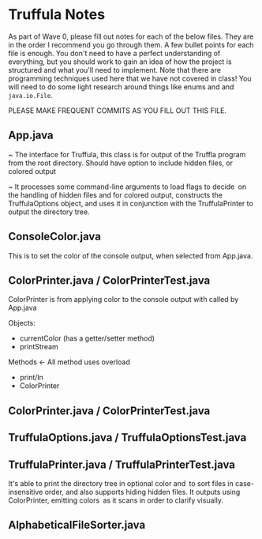 # Truffula Notes
As part of Wave 0, please fill out notes for each of the below files. They are in the order I recommend you go through them. A few bullet points for each file is enough. You don't need to have a perfect understanding of everything, but you should work to gain an idea of how the project is structured and what you'll need to implement. Note that there are programming techniques used here that we have not covered in class! You will need to do some light research around things like enums and and `java.io.File`.

PLEASE MAKE FREQUENT COMMITS AS YOU FILL OUT THIS FILE.

## App.java

~ The interface for Truffula, this class is for output of the Truffla program from the root directory. Should have option to include hidden files, or colored output

~ It processes some command-line arguments to load flags to decide on the handling of hidden files and for colored output, constructs the TruffulaOptions object, and uses it in conjunction with the TruffulaPrinter to output the directory tree.

## ConsoleColor.java

This is to set the color of the console output, when selected from App.java.

## ColorPrinter.java / ColorPrinterTest.java

ColorPrinter is from applying color to the console output with called by App.java

Objects:
- currentColor (has a getter/setter method)
- printStream

Methods <- All method uses overload
- print/ln 
- ColorPrinter

## ColorPrinter.java / ColorPrinterTest.java

## TruffulaOptions.java / TruffulaOptionsTest.java



## TruffulaPrinter.java / TruffulaPrinterTest.java
It's able to print the directory tree in optional color and to sort files in case-insensitive order, and also supports hiding hidden files. It outputs using ColorPrinter, emitting colors as it scans in order to clarify visually.



## AlphabeticalFileSorter.java